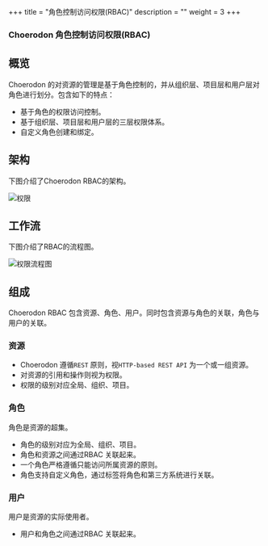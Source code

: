 +++
title = "角色控制访问权限(RBAC)"
description = ""
weight = 3
+++

### Choerodon 角色控制访问权限(RBAC)

## 概览

Choerodon 的对资源的管理是基于角色控制的，并从组织层、项目层和用户层对角色进行划分。包含如下的特点：

* 基于角色的权限访问控制。
* 基于组织层、项目层和用户层的三层权限体系。
* 自定义角色创建和绑定。

## 架构

下图介绍了Choerodon RBAC的架构。

![权限](/img/docs/security/permission.png)

## 工作流

下图介绍了RBAC的流程图。

![权限流程图](/img/docs/security/permission_flow.png)

## 组成

Choerodon RBAC 包含资源、角色、用户。同时包含资源与角色的关联，角色与用户的关联。

### 资源

* Choerodon 遵循`REST` 原则，视`HTTP-based REST API` 为一个或一组资源。
* 对资源的引用和操作则视为权限。
* 权限的级别对应全局、组织、项目。

### 角色

角色是资源的超集。

* 角色的级别对应为全局、组织、项目。
* 角色和资源之间通过RBAC 关联起来。
* 一个角色严格遵循只能访问所属资源的原则。
* 角色支持自定义角色，通过标签将角色和第三方系统进行关联。

### 用户

用户是资源的实际使用者。

* 用户和角色之间通过RBAC 关联起来。